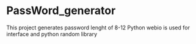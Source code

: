 # PassWord_generator
This project generates password lenght of 8-12 Python webio is used for interface and python random library
